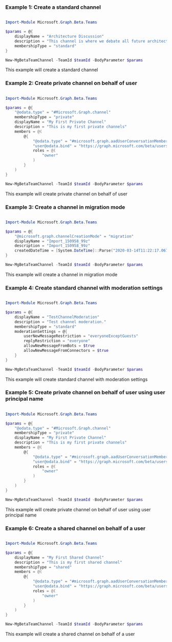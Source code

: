 ### Example 1: Create a standard channel

```powershell

Import-Module Microsoft.Graph.Beta.Teams

$params = @{
	displayName = "Architecture Discussion"
	description = "This channel is where we debate all future architecture plans"
	membershipType = "standard"
}

New-MgBetaTeamChannel -TeamId $teamId -BodyParameter $params

```
This example will create a standard channel

### Example 2: Create private channel on behalf of user

```powershell

Import-Module Microsoft.Graph.Beta.Teams

$params = @{
	"@odata.type" = "#Microsoft.Graph.channel"
	membershipType = "private"
	displayName = "My First Private Channel"
	description = "This is my first private channels"
	members = @(
		@{
			"@odata.type" = "#microsoft.graph.aadUserConversationMember"
			"user@odata.bind" = "https://graph.microsoft.com/beta/users('62855810-484b-4823-9e01-60667f8b12ae')"
			roles = @(
				"owner"
			)
		}
	)
}

New-MgBetaTeamChannel -TeamId $teamId -BodyParameter $params

```
This example will create private channel on behalf of user

### Example 3: Create a channel in migration mode

```powershell

Import-Module Microsoft.Graph.Beta.Teams

$params = @{
	"@microsoft.graph.channelCreationMode" = "migration"
	displayName = "Import_150958_99z"
	description = "Import_150958_99z"
	createdDateTime = [System.DateTime]::Parse("2020-03-14T11:22:17.067Z")
}

New-MgBetaTeamChannel -TeamId $teamId -BodyParameter $params

```
This example will create a channel in migration mode

### Example 4: Create standard channel with moderation settings

```powershell

Import-Module Microsoft.Graph.Beta.Teams

$params = @{
	displayName = "TestChannelModeration"
	description = "Test channel moderation."
	membershipType = "standard"
	moderationSettings = @{
		userNewMessageRestriction = "everyoneExceptGuests"
		replyRestriction = "everyone"
		allowNewMessageFromBots = $true
		allowNewMessageFromConnectors = $true
	}
}

New-MgBetaTeamChannel -TeamId $teamId -BodyParameter $params

```
This example will create standard channel with moderation settings

### Example 5: Create private channel on behalf of user using user principal name

```powershell

Import-Module Microsoft.Graph.Beta.Teams

$params = @{
	"@odata.type" = "#Microsoft.Graph.channel"
	membershipType = "private"
	displayName = "My First Private Channel"
	description = "This is my first private channels"
	members = @(
		@{
			"@odata.type" = "#microsoft.graph.aadUserConversationMember"
			"user@odata.bind" = "https://graph.microsoft.com/beta/users('jacob@contoso.com')"
			roles = @(
				"owner"
			)
		}
	)
}

New-MgBetaTeamChannel -TeamId $teamId -BodyParameter $params

```
This example will create private channel on behalf of user using user principal name

### Example 6: Create a shared channel on behalf of a user

```powershell

Import-Module Microsoft.Graph.Beta.Teams

$params = @{
	displayName = "My First Shared Channel"
	description = "This is my first shared channel"
	membershipType = "shared"
	members = @(
		@{
			"@odata.type" = "#microsoft.graph.aadUserConversationMember"
			"user@odata.bind" = "https://graph.microsoft.com/beta/users('7640023f-fe43-gv3f-9gg4-84a9efe4acd6')"
			roles = @(
				"owner"
			)
		}
	)
}

New-MgBetaTeamChannel -TeamId $teamId -BodyParameter $params

```
This example will create a shared channel on behalf of a user

